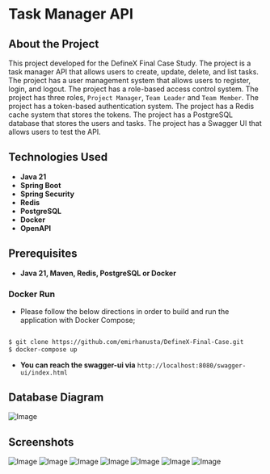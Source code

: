 # Task Manager API

## About the Project

This project developed for the DefineX Final Case Study. The project is a task manager API that allows users to create, update, delete, and list tasks. The project has a user management system that allows users to register, login, and logout. The project has a role-based access control system. The project has three roles, `Project Manager`, `Team Leader` and `Team Member`. The project has a token-based authentication system. The project has a Redis cache system that stores the tokens. The project has a PostgreSQL database that stores the users and tasks. The project has a Swagger UI that allows users to test the API.

## Technologies Used

- **Java 21**
- **Spring Boot**
- **Spring Security**
- **Redis**
- **PostgreSQL**
- **Docker**
- **OpenAPI**

## Prerequisites

-  **Java 21, Maven, Redis, PostgreSQL or Docker**

### Docker Run

- Please follow the below directions in order to build and run the application with Docker Compose;

```sh

$ git clone https://github.com/emirhanusta/DefineX-Final-Case.git
$ docker-compose up
```

- **You can reach the swagger-ui via**  `http://localhost:8080/swagger-ui/index.html`

## Database Diagram

![Image](https://github.com/user-attachments/assets/45c96b93-6fe3-4577-a88e-b5588a576c72)

## Screenshots

![Image](https://github.com/user-attachments/assets/c9f479ca-eb04-4654-a53c-9523fe230fdb)
![Image](https://github.com/user-attachments/assets/ade87326-9822-424d-b815-45ea6b891384)
![Image](https://github.com/user-attachments/assets/9110336b-147e-4d8c-945b-3b6f9d176b0d)
![Image](https://github.com/user-attachments/assets/8a7fc9e0-d349-44c2-8737-71bf14d8e37d)
![Image](https://github.com/user-attachments/assets/8e3c0459-424f-4443-a58b-d220338c8309)
![Image](https://github.com/user-attachments/assets/472aff40-dd61-4ac0-9957-0483f78d7015)
![Image](https://github.com/user-attachments/assets/ed5a8843-a769-472a-9d26-3b18e96a2cec)